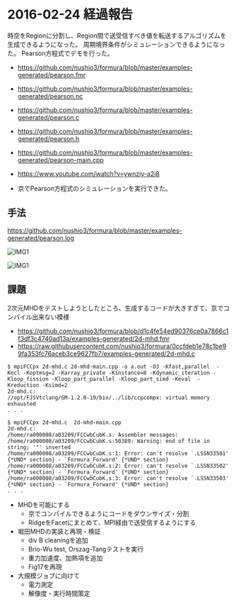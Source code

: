 # 2016-02-24 経過報告


時空をRegionに分割し、Region間で送受信すべき値を転送するアルゴリズムを生成できるようになった。
周期境界条件がシミュレーションできるようになった。
Pearson方程式でデモを行った。

- https://github.com/nushio3/formura/blob/master/examples-generated/pearson.fmr
- https://github.com/nushio3/formura/blob/master/examples-generated/pearson.nc


- https://github.com/nushio3/formura/blob/master/examples-generated/pearson.c
- https://github.com/nushio3/formura/blob/master/examples-generated/pearson.h
- https://github.com/nushio3/formura/blob/master/examples-generated/pearson-main.cpp



- https://www.youtube.com/watch?v=ywnziy-a2i8

- 京でPearson方程式のシミュレーションを実行できた。


## 手法

https://github.com/nushio3/formura/blob/master/examples-generated/pearson.log

![IMG1](https://github.com/nushio3/formura/blob/master/reference/IMG_5284.JPG)

![IMG1](https://github.com/nushio3/formura/blob/master/reference/IMG_5285.JPG)

## 課題
2次元MHDをテストしようとしたところ、生成するコードが大きすぎて、京でコンパイル出来ない模様

- https://github.com/nushio3/formura/blob/d1c4fe54ed90376ce0a7866c1f3df3c4740ad13a/examples-generated/2d-mhd.fmr
- https://raw.githubusercontent.com/nushio3/formura/0ccfdeb1e78c1be99fa353fc76aceb3ce9627fb7/examples-generated/2d-mhd.c

```
$ mpiFCCpx 2d-mhd.c 2d-mhd-main.cpp -o a.out -O3 -Kfast,parallel  -Kocl -Koptmsg=2 -Karray_private -Kinstance=8 -Kdynamic_iteration -Kloop_fission -Kloop_part_parallel -Kloop_part_simd -Keval  -Kreduction -Ksimd=2
2d-mhd.c:
//opt/FJSVtclang/GM-1.2.0-19/bin/../lib/ccpcompx: virtual memory exhausted
. . .
```



```
$ mpiFCCpx 2d-mhd.c  2d-mhd-main.cpp
2d-mhd.c:
/home/ra000008/a03209/FCCwbCubK.s: Assembler messages:
/home/ra000008/a03209/FCCwbCubK.s:50389: Warning: end of file in string; '"' inserted
/home/ra000008/a03209/FCCwbCubK.s:1: Error: can't resolve `.LSSN33501' {*UND* section} - `Formura_Forward' {*UND* section}
/home/ra000008/a03209/FCCwbCubK.s:2: Error: can't resolve `.LSSN33502' {*UND* section} - `Formura_Forward' {*UND* section}
/home/ra000008/a03209/FCCwbCubK.s:3: Error: can't resolve `.LSSN33503' {*UND* section} - `Formura_Forward' {*UND* section}
. . .

```

- MHDを可能にする
  - 京でコンパイルできるようにコードをダウンサイズ・分割
  - RidgeをFacetにまとめて、MPI経由で送受信するようにする
- 堀田MHDの実装と再現・検証
  - div B cleaningを追加
  - Brio-Wu test, Orszag-Tangテストを実行
  - 重力加速度、加熱項を追加
  - Fig17を再現
- 大規模ジョブに向けて
  - 電力測定
  - 解像度・実行時間策定
